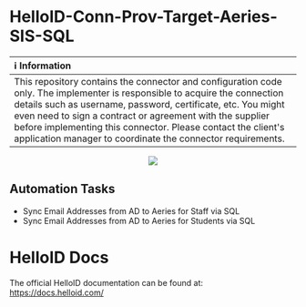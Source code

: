 # HelloID-Conn-Prov-Target-Aeries-SIS-SQL

| :information_source: Information |
|:---------------------------|
| This repository contains the connector and configuration code only. The implementer is responsible to acquire the connection details such as username, password, certificate, etc. You might even need to sign a contract or agreement with the supplier before implementing this connector. Please contact the client's application manager to coordinate the connector requirements.       |

<p align="center">
<img src="https://github.com/Tools4everBV/HelloID-Conn-Prov-Target-Aeries-SIS-API/assets/17279802/aa9a1191-e17d-4a25-9f46-b8bc4f256587">
</p>

## Automation Tasks
- Sync Email Addresses from AD to Aeries for Staff via SQL
- Sync Email Addresses from AD to Aeries for Students via SQL

# HelloID Docs
The official HelloID documentation can be found at: https://docs.helloid.com/
